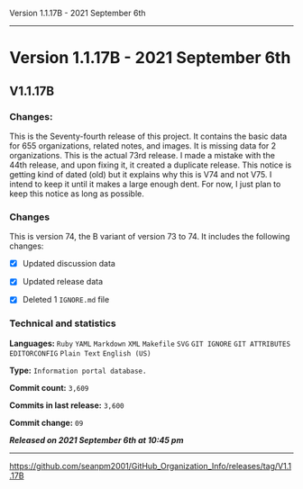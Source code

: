 Version 1.1.17B - 2021 September 6th

***

# Version 1.1.17B - 2021 September 6th

## V1.1.17B

### Changes:

This is the Seventy-fourth release of this project. It contains the basic data for 655 organizations, <!-- (fork count minus 2) !--> related notes, and images. It is missing data for 2 organizations. This is the actual 73rd release. I made a mistake with the 44th release, and upon fixing it, it created a duplicate release. This notice is getting kind of dated (old) but it explains why this is V74 and not V75. I intend to keep it until it makes a large enough dent. For now, I just plan to keep this notice as long as possible.

### Changes

This is version 74, the B variant of version 73 to 74. It includes the following changes:

- [x] Updated discussion data

- [x] Updated release data

- [x] Deleted 1 `IGNORE.md` file

<!--
- [x] Deleted 1 `IGNORE.md` file

- [x] Updated discussion data

- [x] Updated release data
!-->

<!-- - [x] Updated Git navigation data

<!-- - [x] Deleted 3 `IGNORE.md` files !-->

### Technical and statistics

**Languages:** `Ruby` `YAML` `Markdown` `XML` `Makefile` `SVG` `GIT IGNORE` `GIT ATTRIBUTES` `EDITORCONFIG` `Plain Text` `English (US)`

**Type:** `Information portal database.`

**Commit count:** `3,609`

**Commits in last release:** `3,600`

**Commit change:** `09`

***Released on 2021 September 6th at 10:45 pm***

***

https://github.com/seanpm2001/GitHub_Organization_Info/releases/tag/V1.1.17B

